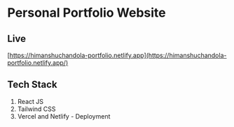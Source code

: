 # Personal Portfolio Website
## Live
[https://himanshuchandola-portfolio.netlify.app](https://himanshuchandola-portfolio.netlify.app/)

## Tech Stack
1) React JS
2) Tailwind CSS
3) Vercel and Netlify - Deployment
